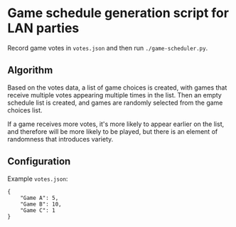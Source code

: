 # Game schedule generation script for LAN parties

Record game votes in `votes.json` and then run `./game-scheduler.py`.

## Algorithm

Based on the votes data, a list of game choices is created, with games that
receive multiple votes appearing multiple times in the list. Then an empty
schedule list is created, and games are randomly selected from the game choices
list.

If a game receives more votes, it's more likely to appear earlier on the list,
and therefore will be more likely to be played, but there is an element of
randomness that introduces variety.

## Configuration

Example `votes.json`:
```
{
    "Game A": 5,
    "Game B": 10,
    "Game C": 1
}
```
